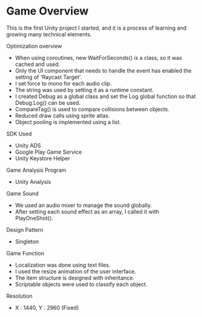 # Game Overview
This is the first Unity project I started, and it is a process of learning and growing many technical elements.

Optimization overview
 - When using coroutines, new WaitForSeconds() is a class, so it was cached and used.
 - Only the UI component that needs to handle the event has enabled the setting of 'Raycast Target'.
 - I set force to mono for each audio clip.
 - The string was used by setting it as a runtime constant.
 - I created Debug as a global class and set the Log global function so that Debug.Log() can be used.
 - CompareTag() is used to compare collisions between objects.
 - Reduced draw calls using sprite atlas.
 - Object pooling is implemented using a list.

SDK Used
 - Unity ADS
 - Google Play Game Service
 - Unity Keystore Helper

Game Analysis Program
 - Unity Analysis

Game Sound
 - We used an audio mixer to manage the sound globally.
 - After setting each sound effect as an array, I called it with PlayOneShot().

Design Pattern
 - Singleton

Game Function
 - Localization was done using text files.
 - I used the resize animation of the user interface.
 - The item structure is designed with inheritance.
 - Scriptable objects were used to classify each object.

Resolution
 - X : 1440, Y : 2960 (Fixed)
